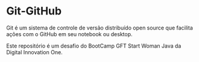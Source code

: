 # Git-GitHub

Git é um sistema de controle de versão distribuído open source que facilita ações com o GitHub em seu notebook ou desktop.

Este repositório é um desafio do BootCamp GFT Start Woman Java da Digital Innovation One.